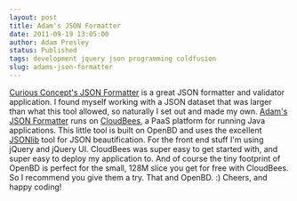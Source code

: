 ```yaml
---
layout: post
title: Adam's JSON Formatter
date: 2011-09-19 13:05:00
author: Adam Presley
status: Published
tags: development jquery json programming coldfusion
slug: adams-json-formatter
---
```


[Curious Concept's JSON Formatter](http://jsonformatter.curiousconcept.com/) 
is a great JSON formatter and validator application. I found myself working 
with a JSON dataset that was larger than what this tool allowed, so naturally 
I set out and made my own. [Adam's JSON Formatter](http://jsonformatter.adampresley.com/) 
runs on [CloudBees](http://www.cloudbees.com/), a PaaS platform for running Java applications. 
This little tool is built on OpenBD and uses the excellent [JSONlib](http://json-lib.sourceforge.net/) 
tool for JSON beautification. For the front end stuff I'm using jQuery and jQuery UI. 
CloudBees was super easy to get started with, and super easy to deploy my application to. 
And of course the tiny footprint of OpenBD is perfect for the small, 128M slice
you get for free with CloudBees. So I recommend you give them a try.
That and OpenBD. :) Cheers, and happy coding!

